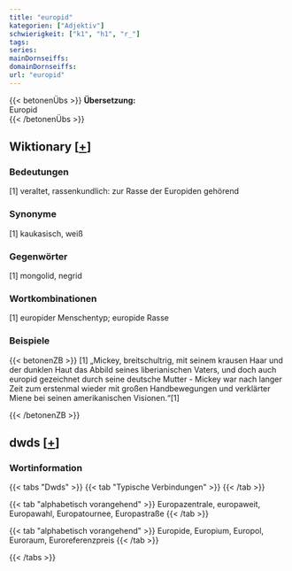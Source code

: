 ```yaml
---
title: "europid"
kategorien: ["Adjektiv"]
schwierigkeit: ["k1", "h1", "r_"]
tags:
series:
mainDornseiffs:
domainDornseiffs:
url: "europid"
---
```


{{< betonenÜbs >}}
**Übersetzung:**  
Europid  
{{< /betonenÜbs >}}

## Wiktionary [[+](https://de.wiktionary.org/wiki/europid)]

### Bedeutungen
[1] veraltet, rassenkundlich: zur Rasse der Europiden gehörend  

### Synonyme
[1] kaukasisch, weiß  

### Gegenwörter
[1] mongolid, negrid  

### Wortkombinationen
[1] europider Menschentyp; europide Rasse  

### Beispiele
{{< betonenZB >}}
[1] „Mickey, breitschultrig, mit seinem krausen Haar und der dunklen Haut das Abbild seines liberianischen Vaters, und doch auch europid gezeichnet durch seine deutsche Mutter - Mickey war nach langer Zeit zum erstenmal wieder mit großen Handbewegungen und verklärter Miene bei seinen amerikanischen Visionen.“[1]  

{{< /betonenZB >}}


## dwds [[+](https://www.dwds.de/wb/europid)]

### Wortinformation
{{< tabs "Dwds" >}}
{{< tab "Typische Verbindungen" >}}
{{< /tab >}}

{{< tab "alphabetisch vorangehend" >}}
Europazentrale, europaweit, Europawahl, Europatournee, Europastraße
{{< /tab >}}

{{< tab "alphabetisch vorangehend" >}}
Europide, Europium, Europol, Euroraum, Euroreferenzpreis
{{< /tab >}}

{{< /tabs >}}

